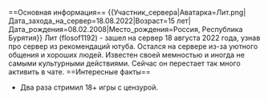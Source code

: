 ==Основная информация==
{{Участник_сервера|Аватарка=Лит.png|Дата_захода_на_сервер=18.08.2022|Возраст=15 лет|Дата_рождения=08.02.2008|Место_рождения=Россия, Республика Бурятия}}
Лит (flosof1192) - зашел на сервер 18 августа 2022 года, узнав про сервер из рекомендаций ютуба. Остался на сервере из-за уютного общения и хороших людей. Известен своей мемностью и иногда не самыми культурными действиями.
Сейчас он перестает так много активить в чате.
==Интересные факты==

* Два раза стримил 18+ игры с цензурой.

 